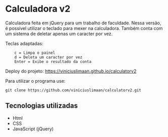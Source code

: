 # Calculadora v2
Calculadora feita em jQuery para um trabalho de faculdade. Nessa versão, é possível utilizar o teclado para mexer na calculadora. Também conta com um sistema de deletar apenas um caracter por vez.

Teclas adaptadas:
```
    c = Limpa o painel
    d = Deleta um caracter por vez
    Enter = Exibe o resultado da conta
```

Deploy do projeto: https://viniciuslimaan.github.io/calculatorv2

Para utilizar o programa use: 

```
git clone https://github.com/viniciuslimaan/calculatorv2.git
```

## Tecnologias utilizadas
* Html
* CSS
* JavaScript (jQuery)
